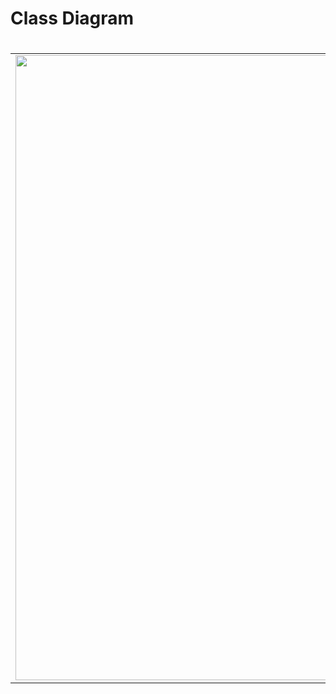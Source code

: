 
<table>
     <tr>
         <h1>Class Diagram<h1/> 
     </tr>
    <tr>
      <td>
<img src="https://github.com/s6319410018/UML_SMARTWATERMETER/assets/127838702/aba75e2e-963e-4f1c-abdd-fed4725426a3" width="1000">
      </td>
     </tr>
   </table>
